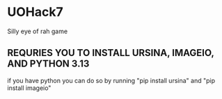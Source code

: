 # UOHack7
Silly eye of rah game

## REQURIES YOU TO INSTALL URSINA, IMAGEIO, AND PYTHON 3.13
if you have python you can do so by running "pip install ursina" and "pip install imageio"